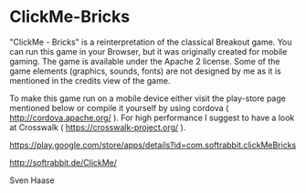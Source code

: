 # ClickMe-Bricks

"ClickMe - Bricks" is a reinterpretation of the classical Breakout game.
You can run this game in your Browser, but it was originally created for mobile gaming. The game is available under the Apache 2 license. Some of the game elements (graphics, sounds, fonts) are not designed by me as it is mentioned in the credits view of the game.

To make this game run on a mobile device either visit the play-store page mentioned below or compile it yourself by using cordova ( http://cordova.apache.org/ ). For high performance I suggest to have a look at Crosswalk ( https://crosswalk-project.org/ ).

https://play.google.com/store/apps/details?id=com.softrabbit.clickMeBricks

http://softrabbit.de/ClickMe/

Sven Haase
